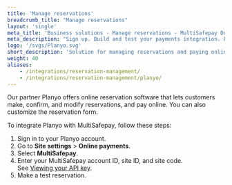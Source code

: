 ```yaml
---
title: 'Manage reservations'
breadcrumb_title: "Manage reservations"
layout: 'single'
meta_title: 'Business solutions - Manage reservations - MultiSafepay Docs'
meta_description: "Sign up. Build and test your payments integration. Explore our products and services. Use our API Reference, SDKs, and wrappers. Get support."
logo: '/svgs/Planyo.svg'
short_description: 'Solution for managing reservations and paying online by our partner Planyo.'
weight: 40
aliases:
    - /integrations/reservation-management/
    - /integrations/reservation-management/planyo/
---
```


Our partner Planyo offers online reservation software that lets customers make, confirm, and modify reservations, and pay online. You can also customize the reservation form. 

To integrate Planyo with MultiSafepay, follow these steps:

1. Sign in to your Planyo account.
2. Go to **Site settings** > **Online payments**.
3. Select **MultiSafepay**.
4. Enter your MultiSafepay account ID, site ID, and site code.  
    See [Viewing your API key](/getting-started/set-up-your-account/user-guide/viewing-your-api-key).
5. Make a test reservation. 